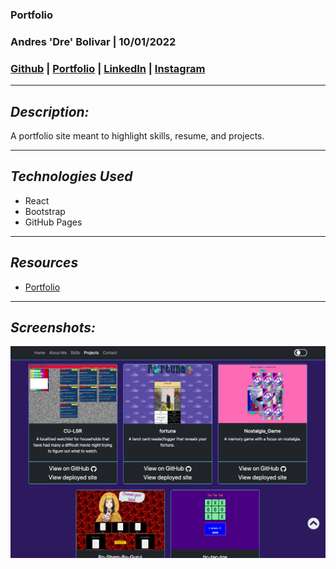 ### Portfolio
### Andres 'Dre' Bolivar | 10/01/2022
### [Github](http://www.github.com/drebolivar) | [Portfolio](http://drebolivar.github.io/portfolio) | [LinkedIn](http://www.linkedin.com/in/drebolivar) | [Instagram](http://www.instagram.com/dredose) 

---
## **_Description:_**
A portfolio site meant to highlight skills, resume, and projects.

---
## **_Technologies Used_**
  - React
  - Bootstrap
  - GitHub Pages

---
## **_Resources_**
- [Portfolio](https://drebolivar.github.io/portfolio)

---
## **_Screenshots:_**
![Screenshot](src/images/portfoliosc.png)
